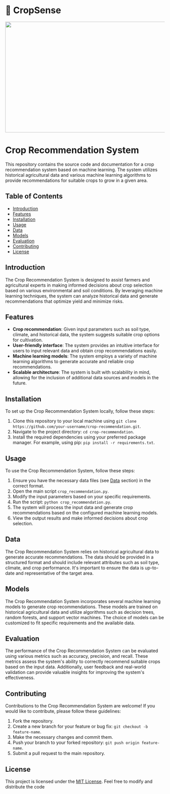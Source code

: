 # 🌾 **CropSense**
<p align="center">
  <img width="600" height="350" src="https://media1.giphy.com/media/l2JeidFbfjUBCk6KA/giphy.gif">
</p>

# Crop Recommendation System

This repository contains the source code and documentation for a crop recommendation system based on machine learning. The system utilizes historical agricultural data and various machine learning algorithms to provide recommendations for suitable crops to grow in a given area.

## Table of Contents

- [Introduction](#introduction)
- [Features](#features)
- [Installation](#installation)
- [Usage](#usage)
- [Data](#data)
- [Models](#models)
- [Evaluation](#evaluation)
- [Contributing](#contributing)
- [License](#license)

## Introduction

The Crop Recommendation System is designed to assist farmers and agricultural experts in making informed decisions about crop selection based on various environmental and soil conditions. By leveraging machine learning techniques, the system can analyze historical data and generate recommendations that optimize yield and minimize risks.

## Features

- **Crop recommendation**: Given input parameters such as soil type, climate, and historical data, the system suggests suitable crop options for cultivation.
- **User-friendly interface**: The system provides an intuitive interface for users to input relevant data and obtain crop recommendations easily.
- **Machine learning models**: The system employs a variety of machine learning algorithms to generate accurate and reliable crop recommendations.
- **Scalable architecture**: The system is built with scalability in mind, allowing for the inclusion of additional data sources and models in the future.

## Installation

To set up the Crop Recommendation System locally, follow these steps:

1. Clone this repository to your local machine using `git clone https://github.com/your-username/crop-recommendation.git`.
2. Navigate to the project directory: `cd crop-recommendation`.
3. Install the required dependencies using your preferred package manager. For example, using pip: `pip install -r requirements.txt`.

## Usage

To use the Crop Recommendation System, follow these steps:

1. Ensure you have the necessary data files (see [Data](#data) section) in the correct format.
2. Open the main script `crop_recommendation.py`.
3. Modify the input parameters based on your specific requirements.
4. Run the script: `python crop_recommendation.py`.
5. The system will process the input data and generate crop recommendations based on the configured machine learning models.
6. View the output results and make informed decisions about crop selection.

## Data

The Crop Recommendation System relies on historical agricultural data to generate accurate recommendations. The data should be provided in a structured format and should include relevant attributes such as soil type, climate, and crop performance. It's important to ensure the data is up-to-date and representative of the target area.

## Models

The Crop Recommendation System incorporates several machine learning models to generate crop recommendations. These models are trained on historical agricultural data and utilize algorithms such as decision trees, random forests, and support vector machines. The choice of models can be customized to fit specific requirements and the available data.

## Evaluation

The performance of the Crop Recommendation System can be evaluated using various metrics such as accuracy, precision, and recall. These metrics assess the system's ability to correctly recommend suitable crops based on the input data. Additionally, user feedback and real-world validation can provide valuable insights for improving the system's effectiveness.

## Contributing

Contributions to the Crop Recommendation System are welcome! If you would like to contribute, please follow these guidelines:

1. Fork the repository.
2. Create a new branch for your feature or bug fix: `git checkout -b feature-name`.
3. Make the necessary changes and commit them.
4. Push your branch to your forked repository: `git push origin feature-name`.
5. Submit a pull request to the main repository.

## License

This project is licensed under the [MIT License](LICENSE). Feel free to modify and distribute the code
